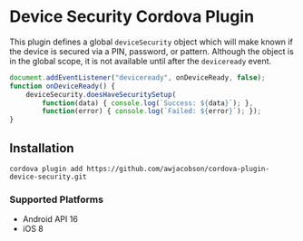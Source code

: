 # Device Security Cordova Plugin

This plugin defines a global `deviceSecurity` object which will make known if the device is secured via a PIN, password, or pattern.
Although the object is in the global scope, it is not available until after the `deviceready` event.

```js
document.addEventListener("deviceready", onDeviceReady, false);
function onDeviceReady() {
    deviceSecurity.doesHaveSecuritySetup(
        function(data) { console.log(`Success: ${data}`); },
        function(error) { console.log(`Failed: ${error}`); });
}
```

## Installation

    cordova plugin add https://github.com/awjacobson/cordova-plugin-device-security.git

### Supported Platforms

- Android API 16
- iOS 8